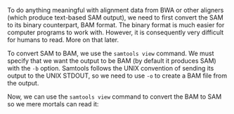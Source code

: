 <script>
import Execute from "$components/Execute.svelte";
</script>

To do anything meaningful with alignment data from BWA or other aligners (which produce text-based SAM output), we need to first convert the SAM to its binary counterpart, BAM format. The binary format is much easier for computer programs to work with. However, it is consequently very difficult for humans to read. More on that later.

To convert SAM to BAM, we use the `samtools view` command. We must specify that we want the output to be BAM (by default it produces SAM) with the `-b` option. Samtools follows the UNIX convention of sending its output to the UNIX STDOUT, so we need to use `-o` to create a BAM file from the output.

<Execute command="samtools view -b sample.sam -o sample.bam" />

Now, we can use the `samtools view` command to convert the BAM to SAM so we mere mortals can read it:

<Execute command="samtools view sample.bam | head -n 5" />
